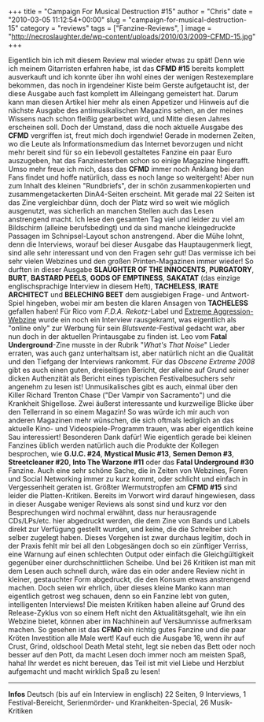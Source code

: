 +++
title = "Campaign For Musical Destruction #15"
author = "Chris"
date = "2010-03-05 11:12:54+00:00"
slug = "campaign-for-musical-destruction-15"
category = "reviews"
tags = ["Fanzine-Reviews", ]
image = "http://necroslaughter.de/wp-content/uploads/2010/03/2009-CFMD-15.jpg"
+++

Eigentlich bin ich mit diesem Review mal wieder etwas zu spät! Denn wie ich meinem Gitarristen erfahren habe, ist das **CFMD #15** bereits komplett ausverkauft und ich konnte über ihn wohl eines der wenigen Restexemplare bekommen, das noch in irgendeiner Kiste beim Gerste aufgetaucht ist, der diese Ausgabe auch fast komplett im Alleingang gemeistert hat. Darum kann man diesen Artikel hier mehr als einen Appetizer und Hinweis auf die nächste Ausgabe des antimusikalischen Magazins sehen, an der meines Wissens nach schon fleißig gearbeitet wird, und Mitte diesen Jahres erscheinen soll.
Doch der Umstand, dass die noch aktuelle Ausgabe des **CFMD** vergriffen ist, freut mich doch irgendwie! Gerade in modernen Zeiten, wo die Leute als Informationsmedium das Internet bevorzugen und nicht mehr bereit sind für so ein liebevoll gestaltetes Fanzine ein paar Euro auszugeben, hat das Fanzinesterben schon so einige Magazine hingerafft. Umso mehr freue ich mich, dass das **CFMD** immer noch Anklang bei den Fans findet und hoffe natürlich, dass es noch lange so weitergeht!
Aber nun zum Inhalt des kleinen "Rundbriefs", der in schön zusammenkopierten und zusammengetackerten DinA4-Seiten erscheint. Mit gerade mal 22 Seiten ist das Zine vergleichbar dünn, doch der Platz wird so weit wie möglich ausgenutzt, was sicherlich an manchen Stellen auch das Lesen anstrengend macht. Ich lese den gesamten Tag viel und leider zu viel am Bildschirm (alleine berufsbedingt) und da sind manche kleingedruckte Passagen im Schnipsel-Layout schon anstrengend. Aber die Mühe lohnt, denn die Interviews, worauf bei dieser Ausgabe das Hauptaugenmerk liegt, sind alle sehr interessant und von den Fragen sehr gut! Das vermisse ich bei sehr vielen Webzines und den großen Printen-Magazinen immer wieder! So durften in dieser Ausgabe **SLAUGHTER OF THE INNOCENTS**, **PURGATORY**, **BURT**, **BASTARD PEELS**, **GODS OF EMPTINESS**, **SAKATAT** (das einzige englischsprachige Interview in diesem Heft), **TACHELESS**, **IRATE ARCHITECT** und **BELECHING BEET** dem ausgiebigen Frage- und Antwort-Spiel hingeben, wobei mir am besten die klaren Ansagen von **TACHELESS** gefallen haben!
Für Rico vom _F.D.A. Rekotz_-Label und <a href="http://extreme-aggression.de/">Extreme Aggression-Webzine</a> wurde ein noch ein Interview rausgekramt, was eigentlich als "online only" zur Werbung für sein _Blutsvente_-Festival gedacht war, aber nun doch in der aktuellen Printausgabe zu finden ist. Leo vom **Fatal Underground**-Zine musste in der Rubrik "_What's That Noise_" Lieder erraten, was auch ganz unterhaltsam ist, aber natürlich nicht an die Qualität und den Tiefgang der Interviews rankommt.
Für das _Obscene Extreme 2008_ gibt es auch einen guten, dreiseitigen Bericht, der alleine auf Grund seiner dicken Authenzität als Bericht eines typischen Festivalbesuchers sehr angenehm zu lesen ist! Unmusikalisches gibt es auch, einmal über den Killer Richard Trenton Chase ("Der Vampir von Sacramento") und die Krankheit Shigellose. Zwei äußerst interessante und kurzweilige Blicke über den Tellerrand in so einem Magazin! So was würde ich mir auch von anderen Magazinen mehr wünschen, die sich oftmals lediglich an das aktuelle Kino- und Videospiele-Programm trauen, was aber eigentlich keine Sau interessiert! Besonderen Dank dafür!
Wie eigentlich gerade bei kleinen Fanzines üblich werden natürlich auch die Produkte der Kollegen besprochen, wie **G.U.C. #24**, **Mystical Music #13**, **Semen Demon #3**, **Streetcleaner #20**, **Into The Warzone #11** oder das **Fatal Underground #30** Fanzine. Auch eine sehr schöne Sache, die  in Zeiten von Webzines, Foren und Social Networking immer zu kurz kommt, oder schlicht und einfach in Vergessenheit geraten ist.
Größter Wermutstropfen am **CFMD #15** sind leider die Platten-Kritiken. Bereits im Vorwort wird darauf hingewiesen, dass in dieser Ausgabe weniger Reviews als sonst sind und kurz vor den Besprechungen wird nochmal erwähnt, dass nur herausragende CDs/LPs/etc. hier abgedruckt werden, die dem Zine von Bands und Labels direkt zur Verfügung gestellt wurden, und keine, die die Schreiber sich selber zugelegt haben. Dieses Vorgehen ist zwar durchaus legitim, doch in der Praxis fehlt mir bei all den Lobgesängen doch so ein zünftiger Verriss, eine Warnung auf einen schlechten Output oder einfach die Gleichgültigkeit gegenüber einer durchschnittlichen Scheibe. Und bei 26 Kritiken ist man mit dem Lesen auch schnell durch, wäre das ein oder andere Review nicht in kleiner, gestauchter Form abgedruckt, die den Konsum etwas anstrengend machen.
Doch seien wir ehrlich, über dieses kleine Manko kann man eigentlich getrost weg schauen, denn so ein Fanzine lebt von guten, intelligenten Interviews! Die meisten Kritiken haben alleine auf Grund des Release-Zyklus von so einem Heft nicht den Aktualitätsgehalt, wie ihn ein Webzine bietet, können aber im Nachhinein auf Versäumnisse aufmerksam machen.
So gesehen ist das **CFMD** ein richtig gutes Fanzine und die paar Kröten Investition alle Male wert! Kauf euch die Ausgabe 16, wenn ihr auf Crust, Grind, oldschool Death Metal steht, legt sie neben das Bett oder noch besser auf den Pott, da macht Lesen doch immer noch am meisten Spaß, haha! Ihr werdet es nicht bereuen, das Teil ist mit viel Liebe und Herzblut aufgemacht und macht wirklich Spaß zu lesen!



---
**Infos**
Deutsch (bis auf ein Interview in englisch)
22 Seiten, 9 Interviews, 1 Festival-Bereicht,
Serienmörder- und Krankheiten-Special, 26 Musik-Kritiken
